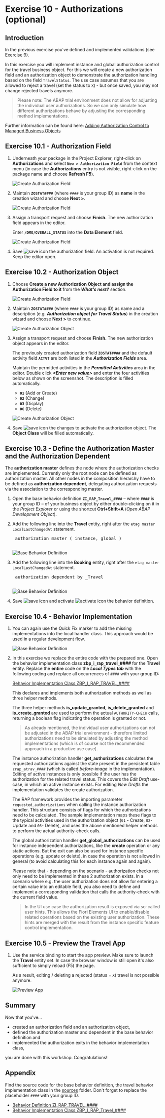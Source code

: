 # Exercise 10 - Authorizations (optional)

## Introduction
In the previous exercise you've defined and implemented validations (see [Exercise 9](/exercises/ex9/README.md)).

In this exercise you will implement instance and global authorization control for the travel business object. For this we will create a new authorization field and an authorization object to demonstrate the authorization handling based on the field `TravelStatus`. The use case assumes that you are allowed to reject a travel (set the status to `X`) - but once saved, you may not change rejected travels anymore.

> Please note: The ABAP trial environment does not allow for adjusting the individual user authorizations. So we can only simulate how different authorizations behave by adjusting the corresponding method implementations.

Further information can be found here: [Adding Authorization Control to Managed Business Objects](https://help.sap.com/viewer/923180ddb98240829d935862025004d6/Cloud/en-US/375a8124b22948688ac1c55297868d06.html)

## Exercise 10.1 - Authorization Field

1.	Underneath your package in the Project Explorer, right-click on **Authorizations** and select **`New > Authorization Field`** from the context menu (in case the **Authorizations** entry is not visible, right-click on the package name and choose **Refresh F5**).
 
    ![Create Authorization Field](images/auth01.png)

2.	Maintain **`ZOSTAT####`** (where `####` is your group ID) as **name** in the creation wizard and choose **Next >**.  

    ![Create Authorization Field](images/auth02.png)
    
3.	Assign a transport request and choose **Finish**. The new authorization field appears in the editor. 

    Enter **`/DMO/OVERALL_STATUS`** into the **Data Element** field. 

    ![Create Authorization Field](images/auth03.png)
    
4.  Save ![save icon](images/adt_save.png) the authorization field. An activation is not required. Keep the editor open.

## Exercise 10.2 - Authorization Object

1.	Choose **Create a new Authorization Object and assign the Authorization Field to it** from the _**What's next?**_ section.

    ![Create Authorization Field](images/auth04.png)
    
2.	Maintain **`ZOSTAT####`** (where `####` is your group ID) as name and a description (e.g. _**Authorization object for Travel Status**_) in the creation wizard and choose **Next >** to continue.  
    
    ![Create Authorization Object](images/auth05.png)
    
3.	Assign a transport request and choose **Finish**. The new authorization object appears in the editor. 

    The previously created authorization field **`ZOSTAT####`** and the default activity field **`ACTVT`** are both listed in the _**Authorization Fields**_ area. 
    
    Maintain the permitted activities in the _**Permitted Activities**_ area in the editor. Double click _**\<Enter new value\>**_ and enter the four activities below as shown on the screenshot. The description is filled automatically.
    - **`01`** (Add or Create)
    - **`02`** (Change)
    - **`03`** (Display) 
    - **`06`** (Delete)   
    
    ![Create Authorization Object](images/auth06.png)
    
4.  Save ![save icon](images/adt_save.png) the changes to activate the authorization object. The **Object Class** will be filled automatically.  

## Exercise 10.3 - Define the Authorization Master and the Authorization Dependent
The **authorization master** defines the node where the authorization checks are implemented. Currently only the root node can be defined as authorization master. All other nodes in the composition hierarchy have to be defined as **authorization dependent**, delegating authorization requests via the association to the corresponding master.

1. Open the base behavior definition **`ZI_RAP_Travel_####`** – where **`####`** is your group ID – of your business object by either double-clicking on it in the _Project Explorer_ or using the shortcut **Ctrl+Shift+A** (_Open ABAP Development Object_).

2. Add the following line into the **Travel** entity, right after the `etag master LocalLastChangedAt` statement.

    <pre>
    authorization master ( instance, global )
    </pre>

    ![Base Behavior Definition](images/auth07.png)

3. Add the following line into the **Booking** entity, right after the `etag master LocalLastChangedAt` statement.

    <pre>
    authorization dependent by _Travel
    </pre>

    ![Base Behavior Definition](images/auth08.png)

4. Save ![save icon](images/adt_save.png) and activate ![activate icon](images/adt_activate.png) the behavior definition.

## Exercise 10.4 - Behavior Implementation

1. You can again use the Quick Fix marker to add the missing implementations into the local handler class. This approach would be used in a regular development flow.

    ![Base Behavior Definition](images/auth09.png)

2. In this exercise we replace the entire code with the prepared one. Open the behavior implementation class **zbp_i_rap_travel_####** for the **Travel** entity. Replace the **entire** code on the **_Local Types tab_** with the following coding and replace all occurrences of  `####` with your group ID:

    [Behavior Implementation Class ZBP_I_RAP_TRAVEL_####](sources/EX10_4_CLAS_ZBP_I_RAP_TRAVEL.txt)

    This declares and implements both authorization methods as well as three helper methods. 
    
    The three helper methods **is_update_granted**, **is_delete_granted** and **is_create_granted** are used to perform the actual `AUTHORITY-CHECK` calls, returning a boolean flag indicating the operation is granted or not. 
    
    > As already mentioned, the individual user authorizations can not be adjusted in the ABAP trial environment - therefore limited authorizations need to be simulated by adjusting the method implementations (which is of course not the recommended approach in a productive use case). 
    
    The instance authorization handler **get_authorizations** calculates the requested authorizations against the state present in the persistent table `zrap_atrav_####` (which is called _before-image_ in the implementation). Editing of active instances is only possible if the user has the authorization for the related travel status. This covers the _Edit Draft_ use-case, in which an active instance exists. For editing _New Drafts_ the implementation validates the create authorization.
    
    The RAP framework provides the importing parameter `requested_authorizations` when calling the instance authorization handler. This structure consists of flags for which the authorizations need to be calculated. The sample implementation maps these flags to the typical activities used in the authorization object (`01` - Create, `02`- Update and `06`- Delete), and uses the above mentioned helper methods to perform the actual authority-check calls.
    
    The global authorization handler **get_global_authorizations** can be used for instance independent authorizations, like the **create** operation or any static actions. But the exit can also be used for instance specific operations (e.g. update or delete), in case the operation is not allowed in general (to avoid calculating this for each instance again and again). 
    
    Please note that - depending on the scenario - authorization checks not only need to be implemented in these 2 authorization exists. In a scenario where e.g. the user authorization does not allow for entering a certain value into an editable field, you also need to define and implement a corresponding validation that calls the authority-check with the current field value.
        
    > In the UI use case the authorization result is exposed via so-called user hints. This allows the Fiori Elements UI to enable/disable related operations based on the existing user authorization. These hints are merged with the result from the instance specific feature control implementation.
    
## Exercise 10.5 - Preview the Travel App
1. Use the service binding to start the app preview. Make sure to launch the **Travel** entity set. In case the browser window is still open it's also sufficient to simply reload (F5) the page.

    As a result, editing / deleting a rejected (status = `X`) travel is not possible anymore.
  
    ![Preview App](images/auth10.png)

## Summary

Now that you've... 
- created an authorization field and an authorization object, 
- defined the authorization master and dependent in the base behavior definition and
- implemented the authorization exits in the behavior implementation class, 

you are done with this workshop. Congratulations!

## Appendix

Find the source code for the base behavior definition, the travel behavior implementation class in the [sources](sources) folder. Don't forget to replace the placeholder `####` with your group ID.

- [Behavior Definition ZI_RAP_TRAVEL_####](sources/EX10_3_BDEF_ZI_RAP_TRAVEL.txt)
- [Behavior Implementation Class ZBP_I_RAP_Travel_####](sources/EX10_4_CLAS_ZBP_I_RAP_TRAVEL.txt)


